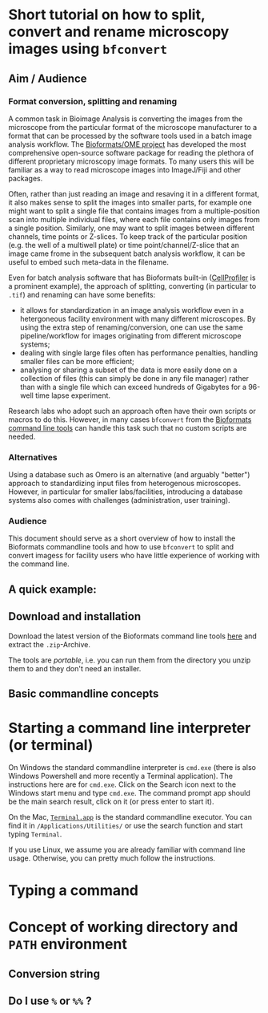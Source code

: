 # Short tutorial on how to split, convert and rename microscopy images using `bfconvert`

## Aim / Audience

### Format conversion, splitting and renaming
A common task in Bioimage Analysis is converting the images from the microscope from the particular format of the microscope manufacturer to a format that can be processed by the software tools used in a batch image analysis workflow. The [Bioformats/OME project](https://www.openmicroscopy.org/bio-formats/) has developed the most comprehensive open-source software package for reading  the plethora of different proprietary microscopy image formats. To many users this will be familiar as a way to read microscope images into ImageJ/Fiji and other packages. 

Often, rather than just reading an image and resaving it in a different format, it also makes sense to split the images into smaller parts, for example one might want to split a single file that contains images from a multiple-position scan into multiple individual files, where each file contains only images from a single position. Similarly, one may want to split images between different channels, time points or Z-slices. To keep track of the particular position (e.g. the well of a multiwell plate) or time point/channel/Z-slice that an image came frome in the subsequent batch analysis workflow, it can be useful to embed such meta-data in the filename. 

Even for batch analysis software that has Bioformats built-in ([CellProfiler](http://cellprofiler.org) is a prominent example), the approach of splitting, converting (in particular to `.tif`) and renaming can have some benefits:

* it allows for standardization in an image analysis workflow even in a hetergoneous facility environment with many different microscopes. By using the extra step of renaming/conversion, one can use the same pipeline/workflow for images originating from different microscope systems;
* dealing with single large files often has performance penalties, handling smaller files can be more efficient;
* analysing or sharing a subset of the data is more easily done on a collection of files (this can simply be done in any file manager) rather than with a single file which can exceed hundreds of Gigabytes for a 96-well time lapse experiment.

Research labs who adopt such an approach often have their own scripts or macros to do this. However, in many cases  `bfconvert` from the [Bioformats command line tools](https://docs.openmicroscopy.org/bio-formats/latest/users/comlinetools/index.html) can handle this task such that no custom scripts are needed.

### Alternatives

Using a database such as Omero is an alternative (and arguably "better") approach to standardizing input files from heterogenous microscopes. However, in particular for smaller labs/facilities, introducing a database systems also comes with challenges (administration, user training).

### Audience

This document should serve as a short overview of how to install the Bioformats commandline tools and how to use `bfconvert` to split and convert imagess for facility users who have little experience of working with the command line.


## A quick example:


## Download and installation

Download the latest version of the Bioformats command line tools [here](https://downloads.openmicroscopy.org/bio-formats/latest/artifacts/bftools.zip) and extract the `.zip`-Archive.

The tools are _portable_, i.e. you can run them from the directory you unzip them to and they don't need an installer.

## Basic commandline concepts

# Starting a command line interpreter (or terminal)

On Windows the standard commandline interpreter is `cmd.exe` (there is also Windows Powershell and more recently a Terminal application). The instructions here are for `cmd.exe`. Click on the Search icon next to the Windows start menu and type `cmd.exe`. The command prompt app should be the main search result, click on it (or press enter to start it).

On the Mac, [`Terminal.app`](https://support.apple.com/en-au/guide/terminal/welcome/mac) is the standard commandline executor. You can find it in `/Applications/Utilities/` or use the search function and start typing `Terminal`.

If you use Linux, we assume you are already familiar with command line usage. Otherwise, you can pretty much follow the instructions. 


# Typing a command 



# Concept of working directory and `PATH` environment




## Conversion string

## Do I use `%` or `%%` ?
